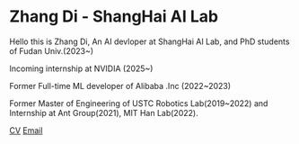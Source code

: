# Zhang Di - ShangHai AI Lab
Hello this is Zhang Di, An AI devloper at ShangHai AI Lab, and PhD students of Fudan Univ.(2023~)

Incoming internship at NVIDIA (2025~)

Former Full-time ML developer of Alibaba .Inc (2022~2023)

Former Master of Engineering of USTC Robotics Lab(2019~2022) and Internship at Ant Group(2021), MIT Han Lab(2022).

[CV](https://raw.githubusercontent.com/trotsky1997/trotsky1997/main/FDU-ZhangDi-CV.pdf) [Email](mailto:di.zhang@ustc.edu)
